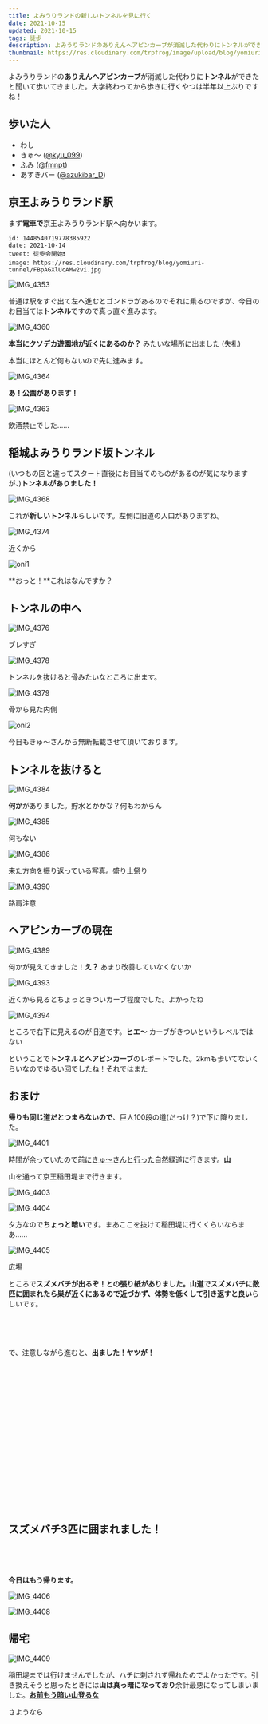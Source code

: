 ```yaml
---
title: よみうりランドの新しいトンネルを見に行く
date: 2021-10-15
updated: 2021-10-15
tags: 徒歩
description: よみうりランドのありえんヘアピンカーブが消滅した代わりにトンネルができたと聞いて歩いてきました。
thumbnail: https://res.cloudinary.com/trpfrog/image/upload/blog/yomiuri-tunnel/thumbnail.webp
---
```


よみうりランドの**ありえんヘアピンカーブ**が消滅した代わりに**トンネル**ができたと聞いて歩いてきました。大学終わってから歩きに行くやつは半年以上ぶりですね！



## 歩いた人

-   わし
-   きゅ〜 ([@kyu_099](https://twitter.com/kyu_099))
-   ふみ ([@fmnpt](https://twitter.com/fmnpt))
-   あずきバー ([@azukibar_D](https://twitter.com/azukibar_D))


## 京王よみうりランド駅

まず**電車で**京王よみうりランド駅へ向かいます。

```twitter-archived
id: 1448540719778385922
date: 2021-10-14
tweet: 徒歩会開始❗️
image: https://res.cloudinary.com/trpfrog/blog/yomiuri-tunnel/FBpAGXlUcAMw2vi.jpg
```

![IMG_4353](https://res.cloudinary.com/trpfrog/image/upload/blog/yomiuri-tunnel/IMG_4353.webp)

普通は駅をすぐ出て左へ進むとゴンドラがあるのでそれに乗るのですが、今日のお目当ては**トンネル**ですので真っ直ぐ進みます。



![IMG_4360](https://res.cloudinary.com/trpfrog/image/upload/blog/yomiuri-tunnel/IMG_4360.webp)

**本当にクソデカ遊園地が近くにあるのか？** みたいな場所に出ました (失礼)

本当にほとんど何もないので先に進みます。



![IMG_4364](https://res.cloudinary.com/trpfrog/image/upload/blog/yomiuri-tunnel/IMG_4364.webp)

**あ！公園があります！**



![IMG_4363](https://res.cloudinary.com/trpfrog/image/upload/blog/yomiuri-tunnel/IMG_4363.webp)

飲酒禁止でした……



## 稲城よみうりランド坂トンネル

(いつもの回と違ってスタート直後にお目当てのものがあるのが気になりますが、)**トンネルがありました！**

![IMG_4368](https://res.cloudinary.com/trpfrog/image/upload/blog/yomiuri-tunnel/IMG_4368.webp)

これが**新しいトンネル**らしいです。左側に旧道の入口がありますね。



![IMG_4374](https://res.cloudinary.com/trpfrog/image/upload/blog/yomiuri-tunnel/thumbnail.webp)

近くから



![oni1](https://res.cloudinary.com/trpfrog/image/upload/blog/yomiuri-tunnel/oni1.webp)

**おっと！**これはなんですか？



## トンネルの中へ

![IMG_4376](https://res.cloudinary.com/trpfrog/image/upload/blog/yomiuri-tunnel/IMG_4376.webp)

ブレすぎ



![IMG_4378](https://res.cloudinary.com/trpfrog/image/upload/blog/yomiuri-tunnel/IMG_4378.webp)

トンネルを抜けると骨みたいなところに出ます。



![IMG_4379](https://res.cloudinary.com/trpfrog/image/upload/blog/yomiuri-tunnel/IMG_4379.webp)

骨から見た内側



![oni2](https://res.cloudinary.com/trpfrog/image/upload/blog/yomiuri-tunnel/oni2.webp)

今日もきゅ〜さんから無断転載させて頂いております。



## トンネルを抜けると

![IMG_4384](https://res.cloudinary.com/trpfrog/image/upload/blog/yomiuri-tunnel/IMG_4384.webp)

**何か**がありました。貯水とかかな？何もわからん



![IMG_4385](https://res.cloudinary.com/trpfrog/image/upload/blog/yomiuri-tunnel/IMG_4385.webp)

何もない



![IMG_4386](https://res.cloudinary.com/trpfrog/image/upload/blog/yomiuri-tunnel/IMG_4386.webp)

来た方向を振り返っている写真。盛り土祭り



![IMG_4390](https://res.cloudinary.com/trpfrog/image/upload/blog/yomiuri-tunnel/IMG_4390.webp)

路肩注意



## ヘアピンカーブの現在

![IMG_4389](https://res.cloudinary.com/trpfrog/image/upload/blog/yomiuri-tunnel/IMG_4389.webp)

何かが見えてきました！**え？** あまり改善していなくないか



![IMG_4393](https://res.cloudinary.com/trpfrog/image/upload/blog/yomiuri-tunnel/IMG_4393.webp)

近くから見るとちょっときついカーブ程度でした。よかったね



![IMG_4394](https://res.cloudinary.com/trpfrog/image/upload/blog/yomiuri-tunnel/IMG_4394.webp)

ところで右下に見えるのが旧道です。**ヒエ〜** カーブがきついというレベルではない



ということで**トンネルとヘアピンカーブ**のレポートでした。2kmも歩いてないくらいなのでゆるい回でしたね！それではまた



## おまけ

**帰りも同じ道だとつまらないので**、巨人100段の道(だっけ？)で下に降りました。

![IMG_4401](https://res.cloudinary.com/trpfrog/image/upload/blog/yomiuri-tunnel/IMG_4401.webp)



時間が余っていたので[前にきゅ〜さんと行った](https://trpfrog.hateblo.jp/entry/squirrel-walking)自然緑道に行きます。**山**

山を通って京王稲田堤まで行きます。

![IMG_4403](https://res.cloudinary.com/trpfrog/image/upload/blog/yomiuri-tunnel/IMG_4403.webp)

![IMG_4404](https://res.cloudinary.com/trpfrog/image/upload/blog/yomiuri-tunnel/IMG_4404.webp)

夕方なので**ちょっと暗い**です。まあここを抜けて稲田堤に行くくらいならまあ……

![IMG_4405](https://res.cloudinary.com/trpfrog/image/upload/blog/yomiuri-tunnel/IMG_4405.webp)

広場

ところで**スズメバチが出るぞ！**との張り紙がありました。山道でスズメバチに数匹に囲まれたら**巣が近くにあるので近づかず、体勢を低くして引き返すと良い**らしいです。

<div style="display:block; height: 50px"></div>

で、注意しながら進むと、**出ました！ヤツが！**

<div style="display:block; height: 300px"></div>

<span style="font-size: 1.5em">**スズメバチ3匹に囲まれました！**</span>

<div style="display:block; height: 50px"></div>

**今日はもう帰ります。**

![IMG_4406](https://res.cloudinary.com/trpfrog/image/upload/blog/yomiuri-tunnel/IMG_4406.webp)

![IMG_4408](https://res.cloudinary.com/trpfrog/image/upload/blog/yomiuri-tunnel/IMG_4408.webp)



## 帰宅

![IMG_4409](https://res.cloudinary.com/trpfrog/image/upload/blog/yomiuri-tunnel/IMG_4409.webp)

稲田堤までは行けませんでしたが、ハチに刺されず帰れたのでよかったです。引き換えそうと思ったときには**山は真っ暗になっており**余計最悪になってしまいました。**[お前もう暗い山登るな](https://trpfrog.hateblo.jp/entry/takao-full-search)**

さようなら
